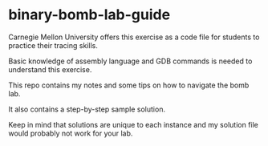 # binary-bomb-lab-guide

Carnegie Mellon University offers this exercise as a code file for students to practice their tracing skills.

Basic knowledge of assembly language and GDB commands is needed to understand this exercise.

This repo contains my notes and some tips on how to navigate the bomb lab.

It also contains a step-by-step sample solution.

Keep in mind that solutions are unique to each instance and my solution file would probably not work for your lab.

